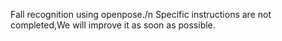 Fall recognition using openpose./n
Specific instructions are not completed,We will improve it as soon as possible.

